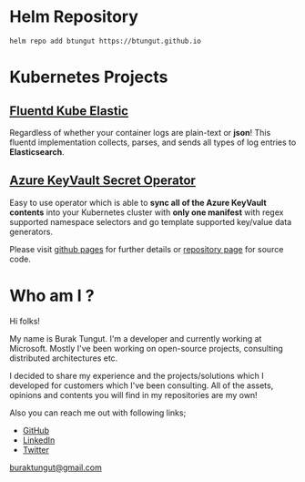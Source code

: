# Helm Repository
```
helm repo add btungut https://btungut.github.io
```

# Kubernetes Projects
## [Fluentd Kube Elastic](https://github.com/btungut/fluentd-kube-elastic/)
Regardless of whether your container logs are plain-text or **json**! This fluentd implementation collects, parses, and sends all types of log entries to **Elasticsearch**.


## [Azure KeyVault Secret Operator](https://btungut.github.io/kubernetes-azure-keyvault-secret-operator/)
Easy to use operator which is able to **sync all of the Azure KeyVault contents** into your Kubernetes cluster with **only one manifest** with regex supported namespace selectors and go template supported key/value data generators.

Please visit [github pages](https://btungut.github.io/kubernetes-azure-keyvault-secret-operator/) for further details or [repository page](https://github.com/btungut/kubernetes-azure-keyvault-secret-operator) for source code.

# Who am I ?
Hi folks! 

My name is Burak Tungut. I'm a developer and currently working at Microsoft. Mostly I've been working on open-source projects, consulting distributed architectures etc. 

I decided to share my experience and the projects/solutions which I developed for customers which I've been consulting. All of the assets, opinions and contents you will find in my repositories are my own! 

Also you can reach me out with following links;
- [GitHub](https://github.com/btungut)
- [LinkedIn](https://www.linkedin.com/in/btungut/)
- [Twitter](https://twitter.com/btungut)

buraktungut@gmail.com